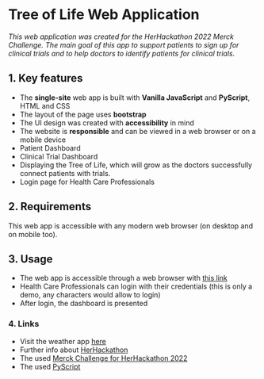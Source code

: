 # Tree of Life Web Application

*This web application was created for the HerHackathon 2022 Merck Challenge. The main goal of this app to support patients to sign up for clinical trials and to help doctors to identify patients for clinical trials.*

## 1. Key features

- The **single-site** web app is built with **Vanilla JavaScript** and **PyScript**, HTML and CSS
- The layout of the page uses **bootstrap**
- The UI design was created with **accessibility** in mind
- The website is **responsible** and can be viewed in a web browser or on a mobile device
- Patient Dashboard
- Clinical Trial Dashboard
- Displaying the Tree of Life, which will grow as the doctors successfully connect patients with trials.
- Login page for Health Care Professionals

## 2. Requirements

This web app is accessible with any modern web browser (on desktop and on mobile too).

## 3. Usage

- The web app is accessible through a web browser with [this link](https://clever-croquembouche-61c5a6.netlify.app/)
- Health Care Professionals can login with their credentials (this is only a demo, any characters would allow to login)
- After login, the dashboard is presented

### 4. Links

- Visit the weather app [here](https://clever-croquembouche-61c5a6.netlify.app/)
- Further info about [HerHackathon](https://thehackathoncompany.com/herhackathon/)
- The used [Merck Challenge for HerHackathon 2022](https://thehackathoncompany.com/wp-content/uploads/2022/04/HE23E51.pdf)
- The used [PyScript](https://pyscript.net/)
